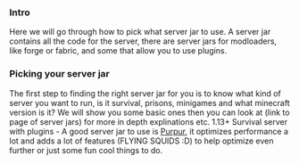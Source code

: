 ### Intro
Here we will go through how to pick what server jar to use. A server jar contains all the code for the server, there are server jars for modloaders, like forge or fabric, and some that allow you to use plugins.

### Picking your server jar
The first step to finding the right server jar for you is to know what kind of server you want to run, is it survival, prisons, minigames and what minecraft version is it? We will show you some basic ones then you can look at (link to page of server jars) for more in depth explinations etc. 
1.13+ Survival server with plugins - A good server jar to use is [Purpur](https://github.com/pl3xgaming/Purpur), it optimizes performance a lot and adds a lot of features (FLYING SQUIDS :D) to help optimize even further or just some fun cool things to do.
